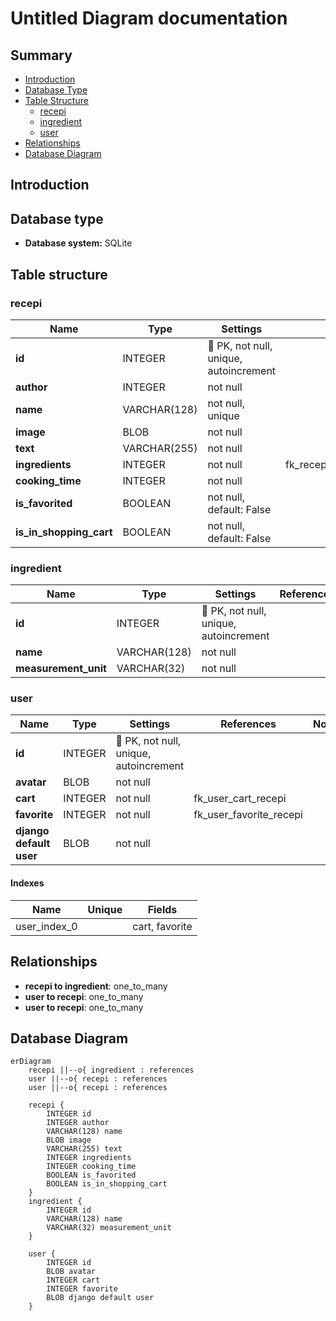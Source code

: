 # Untitled Diagram documentation
## Summary

- [Introduction](#introduction)
- [Database Type](#database-type)
- [Table Structure](#table-structure)
	- [recepi](#recepi)
	- [ingredient](#ingredient)
	- [user](#user)
- [Relationships](#relationships)
- [Database Diagram](#database-diagram)

## Introduction

## Database type

- **Database system:** SQLite
## Table structure

### recepi

| Name        | Type          | Settings                      | References                    | Note                           |
|-------------|---------------|-------------------------------|-------------------------------|--------------------------------|
| **id** | INTEGER | 🔑 PK, not null, unique, autoincrement |  | |
| **author** | INTEGER | not null |  | |
| **name** | VARCHAR(128) | not null, unique |  | |
| **image** | BLOB | not null |  | |
| **text** | VARCHAR(255) | not null |  | |
| **ingredients** | INTEGER | not null | fk_recepi_ingredients_ingredient | |
| **cooking_time** | INTEGER | not null |  | |
| **is_favorited** | BOOLEAN | not null, default: False |  | |
| **is_in_shopping_cart** | BOOLEAN | not null, default: False |  | | 


### ingredient

| Name        | Type          | Settings                      | References                    | Note                           |
|-------------|---------------|-------------------------------|-------------------------------|--------------------------------|
| **id** | INTEGER | 🔑 PK, not null, unique, autoincrement |  | |
| **name** | VARCHAR(128) | not null |  | |
| **measurement_unit** | VARCHAR(32) | not null |  | | 


### user

| Name        | Type          | Settings                      | References                    | Note                           |
|-------------|---------------|-------------------------------|-------------------------------|--------------------------------|
| **id** | INTEGER | 🔑 PK, not null, unique, autoincrement |  | |
| **avatar** | BLOB | not null |  | |
| **cart** | INTEGER | not null | fk_user_cart_recepi | |
| **favorite** | INTEGER | not null | fk_user_favorite_recepi | |
| **django default user** | BLOB | not null |  | | 


#### Indexes
| Name | Unique | Fields |
|------|--------|--------|
| user_index_0 |  | cart, favorite |
## Relationships

- **recepi to ingredient**: one_to_many
- **user to recepi**: one_to_many
- **user to recepi**: one_to_many

## Database Diagram

```mermaid
erDiagram
	recepi ||--o{ ingredient : references
	user ||--o{ recepi : references
	user ||--o{ recepi : references

	recepi {
		INTEGER id
		INTEGER author
		VARCHAR(128) name
		BLOB image
		VARCHAR(255) text
		INTEGER ingredients
		INTEGER cooking_time
		BOOLEAN is_favorited
		BOOLEAN is_in_shopping_cart
	}
	ingredient {
		INTEGER id
		VARCHAR(128) name
		VARCHAR(32) measurement_unit
	}

	user {
		INTEGER id
		BLOB avatar
		INTEGER cart
		INTEGER favorite
		BLOB django default user
	}
```